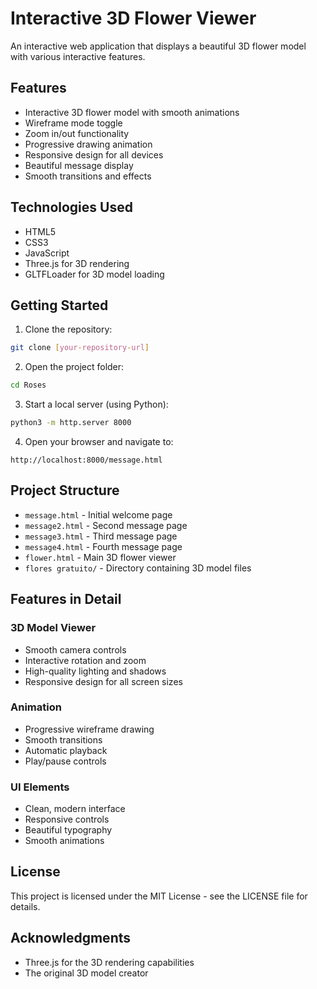 # Interactive 3D Flower Viewer

An interactive web application that displays a beautiful 3D flower model with various interactive features.

## Features

- Interactive 3D flower model with smooth animations
- Wireframe mode toggle
- Zoom in/out functionality
- Progressive drawing animation
- Responsive design for all devices
- Beautiful message display
- Smooth transitions and effects

## Technologies Used

- HTML5
- CSS3
- JavaScript
- Three.js for 3D rendering
- GLTFLoader for 3D model loading

## Getting Started

1. Clone the repository:
```bash
git clone [your-repository-url]
```

2. Open the project folder:
```bash
cd Roses
```

3. Start a local server (using Python):
```bash
python3 -m http.server 8000
```

4. Open your browser and navigate to:
```
http://localhost:8000/message.html
```

## Project Structure

- `message.html` - Initial welcome page
- `message2.html` - Second message page
- `message3.html` - Third message page
- `message4.html` - Fourth message page
- `flower.html` - Main 3D flower viewer
- `flores gratuito/` - Directory containing 3D model files

## Features in Detail

### 3D Model Viewer
- Smooth camera controls
- Interactive rotation and zoom
- High-quality lighting and shadows
- Responsive design for all screen sizes

### Animation
- Progressive wireframe drawing
- Smooth transitions
- Automatic playback
- Play/pause controls

### UI Elements
- Clean, modern interface
- Responsive controls
- Beautiful typography
- Smooth animations

## License

This project is licensed under the MIT License - see the LICENSE file for details.

## Acknowledgments

- Three.js for the 3D rendering capabilities
- The original 3D model creator 